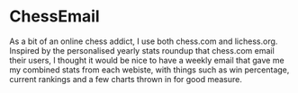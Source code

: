 # ChessEmail

As a bit of an online chess addict, I use both chess.com and lichess.org. Inspired by the personalised yearly stats roundup that chess.com email their users, I thought it would be nice to have a weekly email that gave me my combined stats from each webiste, with things such as win percentage, current rankings and a few charts thrown in for good measure.
